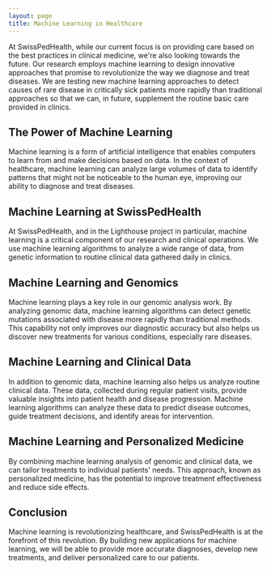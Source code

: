 ```yaml
---
layout: page
title: Machine Learning in Healthcare
---
```


At SwissPedHealth, while our current focus is on providing care based on the best practices in clinical medicine, we're also looking towards the future. Our research employs machine learning to design innovative approaches that promise to revolutionize the way we diagnose and treat diseases. We are testing new machine learning approaches to detect causes of rare disease in critically sick patients more rapidly than traditional approaches so that we can, in future, supplement the routine basic care provided in clinics.

## The Power of Machine Learning

Machine learning is a form of artificial intelligence that enables computers to learn from and make decisions based on data. In the context of healthcare, machine learning can analyze large volumes of data to identify patterns that might not be noticeable to the human eye, improving our ability to diagnose and treat diseases.

## Machine Learning at SwissPedHealth

At SwissPedHealth, and in the Lighthouse project in particular, machine learning is a critical component of our research and clinical operations. We use machine learning algorithms to analyze a wide range of data, from genetic information to routine clinical data gathered daily in clinics.

## Machine Learning and Genomics

Machine learning plays a key role in our genomic analysis work. By analyzing genomic data, machine learning algorithms can detect genetic mutations associated with disease more rapidly than traditional methods. This capability not only improves our diagnostic accuracy but also helps us discover new treatments for various conditions, especially rare diseases.

## Machine Learning and Clinical Data

In addition to genomic data, machine learning also helps us analyze routine clinical data. These data, collected during regular patient visits, provide valuable insights into patient health and disease progression. Machine learning algorithms can analyze these data to predict disease outcomes, guide treatment decisions, and identify areas for intervention.

## Machine Learning and Personalized Medicine

By combining machine learning analysis of genomic and clinical data, we can tailor treatments to individual patients' needs. This approach, known as personalized medicine, has the potential to improve treatment effectiveness and reduce side effects.

## Conclusion

Machine learning is revolutionizing healthcare, and SwissPedHealth is at the forefront of this revolution. By building new applications for machine learning, we will be able to provide more accurate diagnoses, develop new treatments, and deliver personalized care to our patients.



